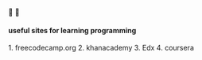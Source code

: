 :tada:
:tada:
<h4>useful sites for learning programming</h4>
1. freecodecamp.org
2. khanacademy
3. Edx
4. coursera
